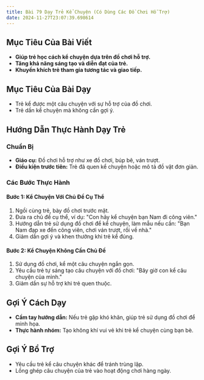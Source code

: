 ```yaml
---
title: Bài 79 Dạy Trẻ Kể Chuyện (Có Dùng Các Đồ Chơi Hỗ Trợ)
date: 2024-11-27T23:07:39.698614
---
```


## Mục Tiêu Của Bài Viết
- **Giúp trẻ học cách kể chuyện dựa trên đồ chơi hỗ trợ.**
- **Tăng khả năng sáng tạo và diễn đạt của trẻ.**
- **Khuyến khích trẻ tham gia tương tác và giao tiếp.**

## Mục Tiêu Của Bài Dạy
- Trẻ kể được một câu chuyện với sự hỗ trợ của đồ chơi.
- Trẻ dần kể chuyện mà không cần gợi ý.

## Hướng Dẫn Thực Hành Dạy Trẻ

### Chuẩn Bị
- **Giáo cụ:** Đồ chơi hỗ trợ như xe đồ chơi, búp bê, ván trượt.
- **Điều kiện trước tiên:** Trẻ đã quen kể chuyện hoặc mô tả đồ vật đơn giản.

### Các Bước Thực Hành
#### Bước 1: Kể Chuyện Với Chủ Đề Cụ Thể
1. Ngồi cùng trẻ, bày đồ chơi trước mặt.
2. Đưa ra chủ đề cụ thể, ví dụ: "Con hãy kể chuyện bạn Nam đi công viên."
3. Hướng dẫn trẻ sử dụng đồ chơi để kể chuyện, làm mẫu nếu cần: "Bạn Nam đạp xe đến công viên, chơi ván trượt, rồi về nhà."
4. Giảm dần gợi ý và khen thưởng khi trẻ kể đúng.

#### Bước 2: Kể Chuyện Không Cần Chủ Đề
1. Sử dụng đồ chơi, kể một câu chuyện ngắn gọn.
2. Yêu cầu trẻ tự sáng tạo câu chuyện với đồ chơi: "Bây giờ con kể câu chuyện của mình."
3. Giảm dần sự hỗ trợ khi trẻ quen thuộc.

## Gợi Ý Cách Dạy
- **Cầm tay hướng dẫn:** Nếu trẻ gặp khó khăn, giúp trẻ sử dụng đồ chơi để minh họa.
- **Thực hành nhóm:** Tạo không khí vui vẻ khi trẻ kể chuyện cùng bạn bè.

## Gợi Ý Bổ Trợ
- Yêu cầu trẻ kể câu chuyện khác để tránh trùng lặp.
- Lồng ghép câu chuyện của trẻ vào hoạt động chơi hàng ngày.
